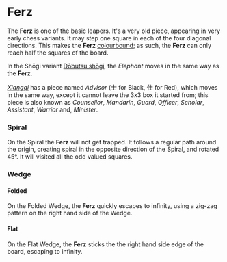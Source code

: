 # Ferz

The **Ferz** is one of the basic leapers. It's a very old piece, appearing
in very early chess variants. It may step one square in each of the
four diagonal directions. This makes the **Ferz**
[colourbound](#wiki:Glossary_of_chess#Colorbound); as such, 
the **Ferz** can only reach half the squares of the board.

In the Sh&#x14d;gi variant [D&#x14d;butsu sh&#x14d;gi](#wiki:Dobutsu_shogi),
the *Elephant* moves in the same way as the **Ferz**.

[*Xiangqi*](#wiki) has a piece named *Advisor* (&#x58eb; for Black,
&#x4ed5; for Red), which moves in the
same way, except it cannot leave the 3x3 box it started from; this piece
is also known as *Counsellor*, *Mandarin*, *Guard*, *Officer*, *Scholar*,
*Assistant*, *Warrior* and, *Minister*.

### Spiral

On the Spiral the **Ferz** will not get trapped.
It follows a regular path around
the origin, creating spiral in the opposite direction of the 
Spiral, and rotated 45&deg;. It will visited all the odd
valued squares.


### Wedge

#### Folded

On the Folded Wedge, the **Ferz** quickly escapes to infinity, using
a zig-zag pattern on the right hand side of the Wedge.

#### Flat

On the Flat Wedge, the **Ferz** sticks the the right hand side
edge of the board, escaping to infinity.


